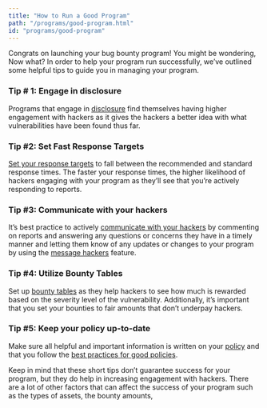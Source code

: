 ```yaml
---
title: "How to Run a Good Program"
path: "/programs/good-program.html"
id: "programs/good-program"
---
```


Congrats on launching your bug bounty program! You might be wondering, Now what? In order to help your program run successfully, we’ve outlined some helpful tips to guide you in managing your program.

### Tip # 1: Engage in disclosure
Programs that engage in [disclosure](disclosure.html) find themselves having higher engagement with hackers as it gives the hackers a better idea with what vulnerabilities have been found thus far.  

### Tip #2: Set Fast Response Targets
[Set your response targets](setting-response-targets.html) to fall between the recommended and standard response times. The faster your response times, the higher likelihood of hackers engaging with your program as they’ll see that you’re actively responding to reports.  

### Tip #3: Communicate with your hackers
It’s best practice to actively [communicate with your hackers](communicating-with-hackers.html) by commenting on reports and answering any questions or concerns they have in a timely manner and letting them know of any updates or changes to your program by using the [message hackers](programs/message-hackers.html) feature.

### Tip #4: Utilize Bounty Tables
Set up [bounty tables](programs/bounty-tables.html) as they help hackers to see how much is rewarded based on the severity level of the vulnerability.  Additionally, it’s important that you set your bounties to fair amounts that don’t underpay hackers.  

### Tip #5: Keep your policy up-to-date
Make sure all helpful and important information is written on your [policy](policy-and-scope.html) and that you follow the [best practices for good policies](programs/good-policies.html).

Keep in mind that these short tips don’t guarantee success for your program, but they do help in increasing engagement with hackers. There are a lot of other factors that can affect the success of your program such as the types of assets, the bounty amounts, 
